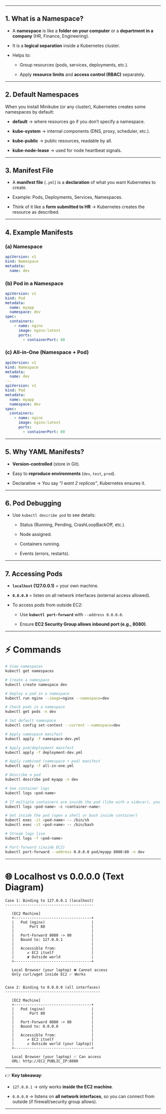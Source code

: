 

---
## 1. What is a Namespace?

- A **namespace** is like a **folder on your computer** or a **department in a company** (HR, Finance, Engineering).
    
- It is a **logical separation** inside a Kubernetes cluster.
    
- Helps to:
    
    - Group resources (pods, services, deployments, etc.).
        
    - Apply **resource limits** and **access control (RBAC)** separately.
        

---

## 2. Default Namespaces

When you install Minikube (or any cluster), Kubernetes creates some namespaces by default:

- **default** → where resources go if you don’t specify a namespace.
    
- **kube-system** → internal components (DNS, proxy, scheduler, etc.).
    
- **kube-public** → public resources, readable by all.
    
- **kube-node-lease** → used for node heartbeat signals.
    

---

## 3. Manifest File

- A **manifest file** (`.yml`) is a **declaration** of what you want Kubernetes to create.
    
- Example: Pods, Deployments, Services, Namespaces.
    
- Think of it like a **form submitted to HR** → Kubernetes creates the resource as described.
    

---

## 4. Example Manifests

### (a) Namespace

```yaml
apiVersion: v1
kind: Namespace
metadata:
  name: dev
```

### (b) Pod in a Namespace

```yaml
apiVersion: v1
kind: Pod
metadata:
  name: myapp
  namespace: dev
spec:
  containers:
    - name: nginx
      image: nginx:latest
      ports:
        - containerPort: 80
```

### (c) All-in-One (Namespace + Pod)

```yaml
apiVersion: v1
kind: Namespace
metadata:
  name: dev
---
apiVersion: v1
kind: Pod
metadata:
  name: myapp
  namespace: dev
spec:
  containers:
    - name: nginx
      image: nginx:latest
      ports:
        - containerPort: 80
```

---

## 5. Why YAML Manifests?

- **Version-controlled** (store in Git).
    
- Easy to **reproduce environments** (`dev`, `test`, `prod`).
    
- Declarative → You say _“I want 2 replicas”_, Kubernetes ensures it.
    

---

## 6. Pod Debugging

- Use `kubectl describe pod` to see details:
    
    - Status (Running, Pending, CrashLoopBackOff, etc.).
        
    - Node assigned.
        
    - Containers running.
        
    - Events (errors, restarts).
        

---

## 7. Accessing Pods

- **`localhost` (127.0.0.1)** = your own machine.
    
- **`0.0.0.0`** = listen on all network interfaces (external access allowed).
    
- To access pods from outside EC2:
    
    - Use **`kubectl port-forward`** with `--address 0.0.0.0`.
        
    - Ensure **EC2 Security Group allows inbound port (e.g., 8080)**.
        

---

# ⚡ Commands 

```bash
# View namespaces
kubectl get namespaces

# Create a namespace
kubectl create namespace dev

# Deploy a pod in a namespace
kubectl run nginx --image=nginx --namespace=dev

# Check pods in a namespace
kubectl get pods -n dev

# Set default namespace
kubectl config set-context --current --namespace=dev

# Apply namespace manifest
kubectl apply -f namespace-dev.yml

# Apply pod/deployment manifest
kubectl apply -f deployment-dev.yml

# Apply combined (namespace + pod) manifest
kubectl apply -f all-in-one.yml

# Describe a pod
kubectl describe pod myapp -n dev

# See container logs
kubectl logs <pod-name>

# If multiple containers are inside the pod (like with a sidecar), you must specify the container name:
kubectl logs <pod-name> -c <container-name>

# Get inside the pod (open a shell or bash inside container)
kubectl exec -it <pod-name> -- /bin/sh
kubectl exec -it <pod-name> -- /bin/bash

# Stream logs live
kubectl logs -f <pod-name>

# Port-forward (inside EC2)
kubectl port-forward --address 0.0.0.0 pod/myapp 8080:80 -n dev
```

---

# 🌐 Localhost vs 0.0.0.0 (Text Diagram)

```
Case 1: Binding to 127.0.0.1 (localhost)
----------------------------------------

   [EC2 Machine]
   +-----------------------------------+
   |   Pod (nginx)                     |
   |       Port 80                     |
   |                                   |
   |   Port-Forward 8080 -> 80         |
   |   Bound to: 127.0.0.1             |
   |                                   |
   |   Accessible from:                |
   |      ✔ EC2 itself                 |
   |      ✘ Outside world              |
   +-----------------------------------+

   Local Browser (your laptop) ❌ Cannot access
   Only curl/wget inside EC2 ✅ Works


Case 2: Binding to 0.0.0.0 (all interfaces)
-------------------------------------------

   [EC2 Machine]
   +-----------------------------------+
   |   Pod (nginx)                     |
   |       Port 80                     |
   |                                   |
   |   Port-Forward 8080 -> 80         |
   |   Bound to: 0.0.0.0               |
   |                                   |
   |   Accessible from:                |
   |      ✔ EC2 itself                 |
   |      ✔ Outside world (your laptop)|
   +-----------------------------------+

   Local Browser (your laptop) ✅ Can access  
   URL: http://EC2_PUBLIC_IP:8080
```

---

👉 **Key takeaway**:

- `127.0.0.1` → only works **inside the EC2 machine**.
    
- `0.0.0.0` → listens on **all network interfaces**, so you can connect from outside (if firewall/security group allows).
    

---
